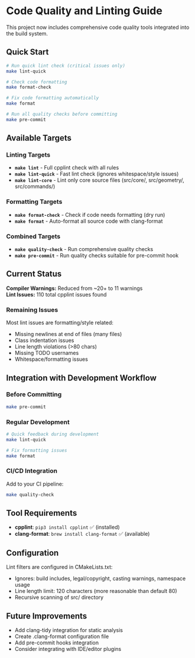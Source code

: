 # Code Quality and Linting Guide

This project now includes comprehensive code quality tools integrated into the build system.

## Quick Start

```bash
# Run quick lint check (critical issues only)
make lint-quick

# Check code formatting 
make format-check

# Fix code formatting automatically
make format

# Run all quality checks before committing
make pre-commit
```

## Available Targets

### Linting Targets

- **`make lint`** - Full cpplint check with all rules
- **`make lint-quick`** - Fast lint check (ignores whitespace/style issues)  
- **`make lint-core`** - Lint only core source files (src/core/, src/geometry/, src/commands/)

### Formatting Targets  

- **`make format-check`** - Check if code needs formatting (dry run)
- **`make format`** - Auto-format all source code with clang-format

### Combined Targets

- **`make quality-check`** - Run comprehensive quality checks
- **`make pre-commit`** - Run quality checks suitable for pre-commit hook

## Current Status

**Compiler Warnings:** Reduced from ~20+ to 11 warnings  
**Lint Issues:** 110 total cpplint issues found

### Remaining Issues
Most lint issues are formatting/style related:
- Missing newlines at end of files (many files)
- Class indentation issues  
- Line length violations (>80 chars)
- Missing TODO usernames
- Whitespace/formatting issues

## Integration with Development Workflow

### Before Committing
```bash
make pre-commit
```

### Regular Development  
```bash
# Quick feedback during development
make lint-quick

# Fix formatting issues
make format
```

### CI/CD Integration
Add to your CI pipeline:
```bash
make quality-check
```

## Tool Requirements

- **cpplint**: `pip3 install cpplint` ✅ (installed)
- **clang-format**: `brew install clang-format` ✅ (available)

## Configuration

Lint filters are configured in CMakeLists.txt:
- Ignores: build includes, legal/copyright, casting warnings, namespace usage
- Line length limit: 120 characters (more reasonable than default 80)
- Recursive scanning of src/ directory

## Future Improvements

- Add clang-tidy integration for static analysis
- Create .clang-format configuration file
- Add pre-commit hooks integration
- Consider integrating with IDE/editor plugins